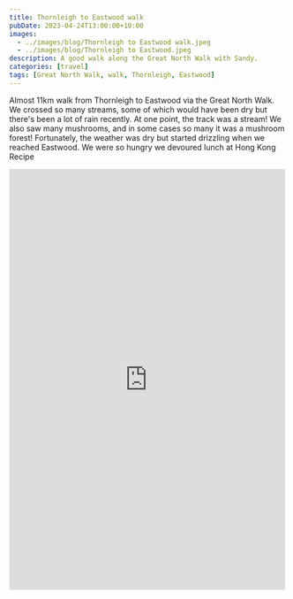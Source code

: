 ```yaml
---
title: Thornleigh to Eastwood walk
pubDate: 2023-04-24T13:00:00+10:00
images:
  - ../images/blog/Thornleigh to Eastwood walk.jpeg
  - ../images/blog/Thornleigh to Eastwood.jpeg
description: A good walk along the Great North Walk with Sandy.
categories: [travel]
tags: [Great North Walk, walk, Thornleigh, Eastwood]
---
```


Almost 11km walk from Thornleigh to Eastwood via the Great North Walk. We crossed so many streams, some of which would have been dry but there's been a lot of rain recently. At one point, the track was a stream! We also saw many mushrooms, and in some cases so many it was a mushroom forest! Fortunately, the weather was dry but started drizzling when we reached Eastwood. We were so hungry we devoured lunch at Hong Kong Recipe

<iframe src="https://www.facebook.com/plugins/post.php?href=https%3A%2F%2Fwww.facebook.com%2Fchris1.tham%2Fposts%2Fpfbid033EEARApR6PDcPkqvKby7PnEs2ZALaYPqsNm7jUYTWuQ4rbZbaBg4SBfPphoRjRUWl&show_text=true&width=500" width="500" height="761" style="border:none;overflow:hidden" scrolling="no" frameborder="0" allowfullscreen="true" allow="autoplay; clipboard-write; encrypted-media; picture-in-picture; web-share"></iframe>
